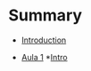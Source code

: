 # Summary

- [Introduction](README.md)

- [Aula 1](aula1/README.md) \*[Intro ](aula1/conteudoAula1.md)
